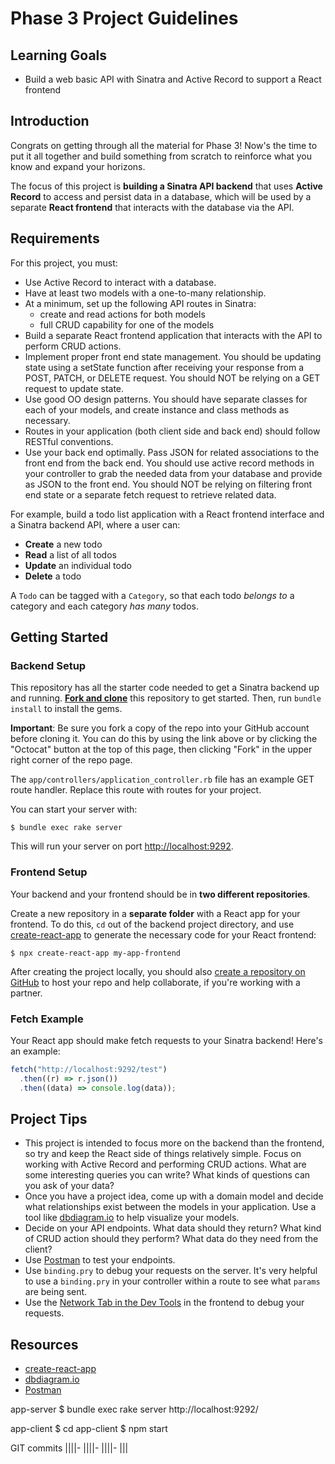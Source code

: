 # Phase 3 Project Guidelines

## Learning Goals

- Build a web basic API with Sinatra and Active Record to support a React
  frontend

## Introduction

Congrats on getting through all the material for Phase 3! Now's the time to put
it all together and build something from scratch to reinforce what you know and
expand your horizons.

The focus of this project is **building a Sinatra API backend** that uses
**Active Record** to access and persist data in a database, which will be used
by a separate **React frontend** that interacts with the database via the API.

## Requirements

For this project, you must:

- Use Active Record to interact with a database.
- Have at least two models with a one-to-many relationship.
- At a minimum, set up the following API routes in Sinatra:
  - create and read actions for both models
  - full CRUD capability for one of the models
- Build a separate React frontend application that interacts with the API to
  perform CRUD actions.
- Implement proper front end state management. You should be updating state using a
  setState function after receiving your response from a POST, PATCH, or DELETE 
  request. You should NOT be relying on a GET request to update state. 
- Use good OO design patterns. You should have separate classes for each of your
  models, and create instance and class methods as necessary. 
- Routes in your application (both client side and back end) should follow RESTful
  conventions.
- Use your back end optimally. Pass JSON for related associations to the front 
  end from the back end. You should use active record methods in your controller to grab
  the needed data from your database and provide as JSON to the front end. You
  should NOT be relying on filtering front end state or a separate fetch request to
  retrieve related data.

For example, build a todo list application with a React frontend interface and a
Sinatra backend API, where a user can:

- **Create** a new todo
- **Read** a list of all todos
- **Update** an individual todo
- **Delete** a todo

A `Todo` can be tagged with a `Category`, so that each todo _belongs to_ a
category and each category _has many_ todos.

## Getting Started

### Backend Setup

This repository has all the starter code needed to get a Sinatra backend up and
running. [**Fork and clone**][fork link] this repository to get started. Then, run
`bundle install` to install the gems.

**Important**: Be sure you fork a copy of the repo into your GitHub account
before cloning it. You can do this by using the link above or by clicking the
"Octocat" button at the top of this page, then clicking "Fork" in the upper
right corner of the repo page.

[fork link]: https://github.com/learn-co-curriculum/phase-3-sinatra-react-project/fork

The `app/controllers/application_controller.rb` file has an example GET route
handler. Replace this route with routes for your project.

You can start your server with:

```console
$ bundle exec rake server
```

This will run your server on port
[http://localhost:9292](http://localhost:9292).

### Frontend Setup

Your backend and your frontend should be in **two different repositories**.

Create a new repository in a **separate folder** with a React app for your
frontend. To do this, `cd` out of the backend project directory, and use
[create-react-app][] to generate the necessary code for your React frontend:

```console
$ npx create-react-app my-app-frontend
```

After creating the project locally, you should also
[create a repository on GitHub][create repo] to host your repo and help
collaborate, if you're working with a partner.

### Fetch Example

Your React app should make fetch requests to your Sinatra backend! Here's an
example:

```js
fetch("http://localhost:9292/test")
  .then((r) => r.json())
  .then((data) => console.log(data));
```

## Project Tips

- This project is intended to focus more on the backend than the frontend, so
  try and keep the React side of things relatively simple. Focus on working with
  Active Record and performing CRUD actions. What are some interesting queries you can write? What kinds of questions can you ask of your data?
- Once you have a project idea, come up with a domain model and decide what
  relationships exist between the models in your application. Use a tool like
  [dbdiagram.io][] to help visualize your models.
- Decide on your API endpoints. What data should they return? What kind of CRUD
  action should they perform? What data do they need from the client?
- Use [Postman][postman download] to test your endpoints.
- Use `binding.pry` to debug your requests on the server. It's very helpful to use a
  `binding.pry` in your controller within a route to see what `params` are being
  sent.
- Use the [Network Tab in the Dev Tools][network tab] in the frontend to debug
  your requests.

## Resources

- [create-react-app][]
- [dbdiagram.io][]
- [Postman][postman download]

[create-react-app]: https://create-react-app.dev/docs/getting-started
[create repo]: https://docs.github.com/en/get-started/quickstart/create-a-repo
[dbdiagram.io]: https://dbdiagram.io/
[postman download]: https://www.postman.com/downloads/
[network tab]: https://developer.chrome.com/docs/devtools/network/

app-server
  $ bundle exec rake server
  http://localhost:9292/

 app-client 
  $ cd app-client
  $ npm start

GIT commits 
  ||||- ||||-
  ||||- |||



